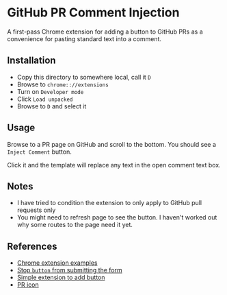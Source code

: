 # GitHub PR Comment Injection

A first-pass Chrome extension for adding a button to GitHub PRs as a convenience for pasting standard text into a comment.

## Installation

* Copy this directory to somewhere local, call it `D`
* Browse to `chrome:://extensions`
* Turn on `Developer mode`
* Click `Load unpacked`
* Browse to `D` and select it

## Usage

Browse to a PR page on GitHub and scroll to the bottom. You should see a `Inject Comment` button.

Click it and the template will replace any text in the open comment text box.

## Notes

* I have tried to condition the extension to only apply to GitHub pull requests only
* You might need to refresh page to see the button. I haven't worked out why some routes to the page need it yet.

## References

* [Chrome extension examples](https://github.com/GoogleChrome/chrome-extensions-samples)
* [Stop `button` from submitting the form](https://www.w3schools.com/jsref/prop_pushbutton_type.asp)
* [Simple extension to add button](https://stackoverflow.com/questions/14068879/modify-html-of-loaded-pages-using-chrome-extensions/14069119#14069119)
* [PR icon](https://www.iconfinder.com/icons/298789/pull_git_request_icon)